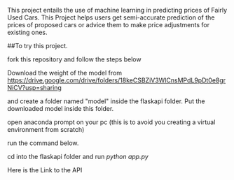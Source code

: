This project entails the use of machine learning in predicting prices of Fairly Used Cars. This Project helps users get semi-accurate prediction of the prices of proposed cars or advice them to make price adjustments for existing ones.

##To try this project. 

fork this repository and follow the steps below

Download the weight of the model from https://drive.google.com/drive/folders/18keCSBZiV3WlCnsMPdL9pDt0e8grNiCV?usp=sharing

and create a folder named "model" inside the flaskapi folder. Put the downloaded model inside this folder.

open anaconda prompt on your pc (this is to avoid you creating a virtual environment from scratch)

run the command below.

cd into the flaskapi folder and run *python app.py*

Here is the Link to the API 



